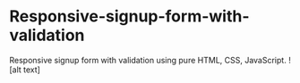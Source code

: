# Responsive-signup-form-with-validation
Responsive signup form with validation using pure HTML, CSS, JavaScript.
![alt text]
